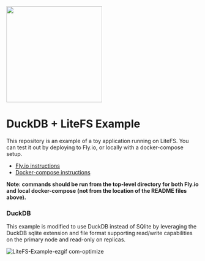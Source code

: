 <img src="https://github.com/user-attachments/assets/46a5c546-7e9b-42c7-87f4-bc8defe674e0" width=250 />

DuckDB + LiteFS Example
==========================

This repository is an example of a toy application running on LiteFS. You can
test it out by deploying to Fly.io, or locally with a docker-compose setup.

* [Fly.io instructions](./fly-io-config)
* [Docker-compose instructions](./docker-config)

**Note: commands should be run from the top-level directory for both Fly.io and
local docker-compose (not from the location of the README files above).**


### DuckDB
This example is modified to use DuckDB instead of SQlite by leveraging the DuckDB sqlite extension and file format supporting read/write capabilities on the primary node and read-only on replicas.

![LiteFS-Example-ezgif com-optimize](https://github.com/user-attachments/assets/ae5ba93c-d784-4292-a1ab-11e9098e577e)
